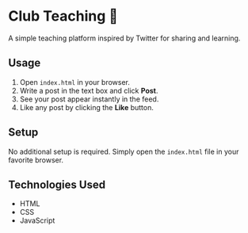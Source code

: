 # Club Teaching 📝

A simple teaching platform inspired by Twitter for sharing and learning.


## Usage
1. Open `index.html` in your browser.
2. Write a post in the text box and click **Post**.
3. See your post appear instantly in the feed.
4. Like any post by clicking the **Like** button.

## Setup
No additional setup is required. Simply open the `index.html` file in your favorite browser.

## Technologies Used
- HTML
- CSS
- JavaScript
